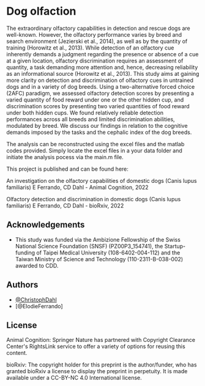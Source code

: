 
# Dog olfaction

The extraordinary olfactory capabilities in detection and rescue dogs are well-known. However, the olfactory performance varies by breed and search environment (Jezierski et al., 2014), as well as by the quantity of training (Horowitz et al., 2013). While detection of an olfactory cue inherently demands a judgment regarding the presence or absence of a cue at a given location, olfactory discrimination requires an assessment of quantity, a task demanding more attention and, hence, decreasing reliability as an informational source (Horowitz et al., 2013). This study aims at gaining more clarity on detection and discrimination of olfactory cues in untrained dogs and in a variety of dog breeds. Using a two-alternative forced choice (2AFC) paradigm, we assessed olfactory detection scores by presenting a varied quantity of food reward under one or the other hidden cup, and discrimination scores by presenting two varied quantities of food reward under both hidden cups. We found relatively reliable detection performances across all breeds and limited discrimination abilities, modulated by breed. We discuss our findings in relation to the cognitive demands imposed by the tasks and the cephalic index of the dog breeds.

The analysis can be reconstructed using the excel files and the matlab codes provided. Simply locate the excel files in a your data folder and initiate the analysis pocess via the main.m file.

This project is published and can be found here:

An investigation on the olfactory capabilities of domestic dogs (Canis lupus familiaris)
E Ferrando, CD Dahl - Animal Cognition, 2022

Olfactory detection and discrimination in domestic dogs (Canis lupus familiaris)
E Ferrando, CD Dahl - bioRxiv, 2022


## Acknowledgements

 - This study was funded via the Ambizione Fellowship of the Swiss National Science Foundation (SNSF) (PZ00P3_154741), the Startup-funding of Taipei Medical University (108-6402-004-112) and the Taiwan Ministry of Science and Technology (110-2311-B-038-002) awarded to CDD.

## Authors

- [@ChristophDahl](https://github.com/ChristophDahl)
- [@ElodieFerrando]


## License



Animal Cognition: Springer Nature has partnered with Copyright Clearance Center's RightsLink service to offer a variety of options for reusing this content.


bioRxiv: The copyright holder for this preprint is the author/funder, who has granted bioRxiv a license to display the preprint in perpetuity. It is made available under a CC-BY-NC 4.0 International license.

